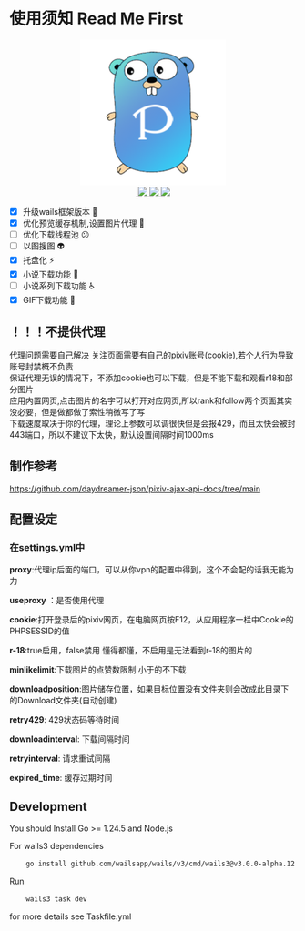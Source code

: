 # 使用须知 Read Me First

<p align="center">

<img style="width :256px" src="./build/appicon.png">
<br>
<a href="https://github.com/ManInM00N/Go_Pixiv/releases"> <img src="https://img.shields.io/github/v/release/ManInM00N/Go_Pixiv" alt=""/> </a>
<a href="https://golang.google.cn/dl/"> <img src="https://img.shields.io/github/go-mod/go-version/ManInM00N/Go_Pixiv"> </a>
<a href="https://wails.io/zh-Hans/docs/gettingstarted/installation"> <img src="https://img.shields.io/badge/wails-v3.0.0--alpha8.3-red"> </a>
<a href="https://github.com/ManInM00N/Go_Pixiv/blob/master/LICENSE"><img src="https://img.shields.io/github/license/ManInM00N/Go_Pixiv"> </a>

</p>

- [x] 升级wails框架版本 :tada:
- [x] 优化预览缓存机制,设置图片代理 :wave:
- [ ] 优化下载线程池 :confused:
- [ ] 以图搜图 :alien:
- [x] 托盘化 :zap:
- [x] 小说下载功能 :monocle_face:
- [ ] 小说系列下载功能 :wheelchair:
- [x] GIF下载功能 :tada:

## ！！！不提供代理

代理问题需要自己解决
关注页面需要有自己的pixiv账号(cookie),若个人行为导致账号封禁概不负责<br>
保证代理无误的情况下，不添加cookie也可以下载，但是不能下载和观看r18和部分图片<br>
应用内置网页,点击图片的名字可以打开对应网页,所以rank和follow两个页面其实没必要，但是做都做了索性稍微写了写<br>
下载速度取决于你的代理，理论上参数可以调很快但是会报429，而且太快会被封443端口，所以不建议下太快，默认设置间隔时间1000ms

## 制作参考

<https://github.com/daydreamer-json/pixiv-ajax-api-docs/tree/main><br>

## 配置设定

### 在settings.yml中

**proxy**:代理ip后面的端口，可以从你vpn的配置中得到，这个不会配的话我无能为力

**useproxy** ：是否使用代理

**cookie**:打开登录后的pixiv网页，在电脑网页按F12，从应用程序一栏中Cookie的PHPSESSID的值

**r-18**:true启用，false禁用   懂得都懂，不启用是无法看到r-18的图片的

**minlikelimit**:下载图片的点赞数限制 小于的不下载

**downloadposition**:图片储存位置，如果目标位置没有文件夹则会改成此目录下的Download文件夹(自动创建)

**retry429**: 429状态码等待时间

**downloadinterval**: 下载间隔时间

**retryinterval**: 请求重试间隔

**expired_time**: 缓存过期时间

## Development
You should Install Go >= 1.24.5 and Node.js 

For wails3 dependencies
```sh
    go install github.com/wailsapp/wails/v3/cmd/wails3@v3.0.0-alpha.12
```

Run
```sh
    wails3 task dev
```
for more details see Taskfile.yml
